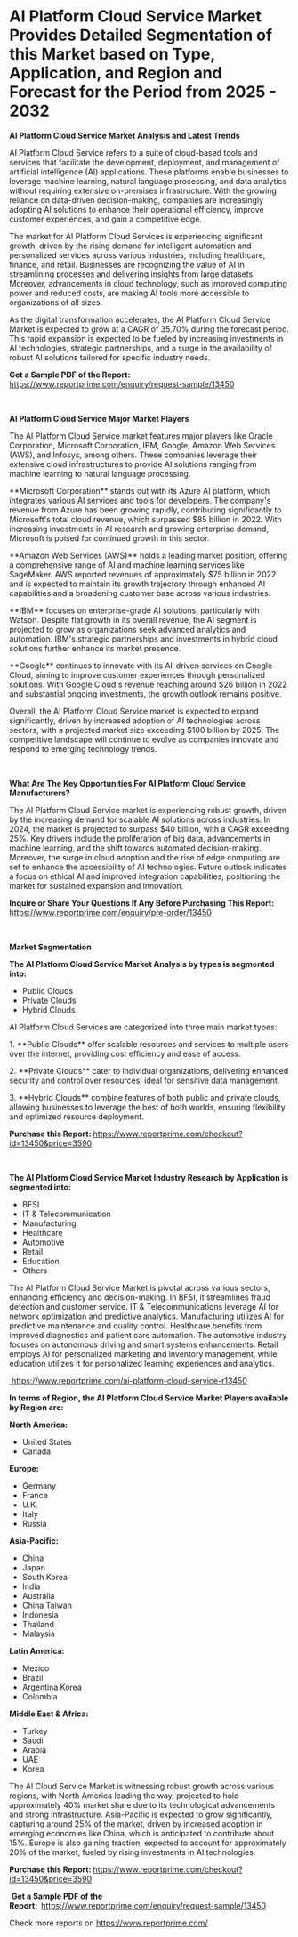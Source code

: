 <p><h1>AI Platform Cloud Service Market Provides Detailed Segmentation of this Market based on Type, Application, and Region and Forecast for the Period from 2025 - 2032</h1></p><p><strong>AI Platform Cloud Service Market Analysis and Latest Trends</strong></p>
<p><p>AI Platform Cloud Service refers to a suite of cloud-based tools and services that facilitate the development, deployment, and management of artificial intelligence (AI) applications. These platforms enable businesses to leverage machine learning, natural language processing, and data analytics without requiring extensive on-premises infrastructure. With the growing reliance on data-driven decision-making, companies are increasingly adopting AI solutions to enhance their operational efficiency, improve customer experiences, and gain a competitive edge.</p><p>The market for AI Platform Cloud Services is experiencing significant growth, driven by the rising demand for intelligent automation and personalized services across various industries, including healthcare, finance, and retail. Businesses are recognizing the value of AI in streamlining processes and delivering insights from large datasets. Moreover, advancements in cloud technology, such as improved computing power and reduced costs, are making AI tools more accessible to organizations of all sizes.</p><p>As the digital transformation accelerates, the AI Platform Cloud Service Market is expected to grow at a CAGR of 35.70% during the forecast period. This rapid expansion is expected to be fueled by increasing investments in AI technologies, strategic partnerships, and a surge in the availability of robust AI solutions tailored for specific industry needs.</p></p>
<p><strong>Get a Sample PDF of the Report:&nbsp;</strong> <a href="https://www.reportprime.com/enquiry/request-sample/13450?utm_campaign=3307&utm_medium=2&utm_source=Github&utm_content=ia&utm_term=20032025&utm_id=ai-platform-cloud-service">https://www.reportprime.com/enquiry/request-sample/13450</a></p>
<p>&nbsp;</p>
<p><strong>AI Platform Cloud Service Major Market Players</strong></p>
<p><p>The AI Platform Cloud Service market features major players like Oracle Corporation, Microsoft Corporation, IBM, Google, Amazon Web Services (AWS), and Infosys, among others. These companies leverage their extensive cloud infrastructures to provide AI solutions ranging from machine learning to natural language processing.</p><p>**Microsoft Corporation** stands out with its Azure AI platform, which integrates various AI services and tools for developers. The company's revenue from Azure has been growing rapidly, contributing significantly to Microsoft's total cloud revenue, which surpassed $85 billion in 2022. With increasing investments in AI research and growing enterprise demand, Microsoft is poised for continued growth in this sector.</p><p>**Amazon Web Services (AWS)** holds a leading market position, offering a comprehensive range of AI and machine learning services like SageMaker. AWS reported revenues of approximately $75 billion in 2022 and is expected to maintain its growth trajectory through enhanced AI capabilities and a broadening customer base across various industries.</p><p>**IBM** focuses on enterprise-grade AI solutions, particularly with Watson. Despite flat growth in its overall revenue, the AI segment is projected to grow as organizations seek advanced analytics and automation. IBM's strategic partnerships and investments in hybrid cloud solutions further enhance its market presence.</p><p>**Google** continues to innovate with its AI-driven services on Google Cloud, aiming to improve customer experiences through personalized solutions. With Google Cloud's revenue reaching around $26 billion in 2022 and substantial ongoing investments, the growth outlook remains positive.</p><p>Overall, the AI Platform Cloud Service market is expected to expand significantly, driven by increased adoption of AI technologies across sectors, with a projected market size exceeding $100 billion by 2025. The competitive landscape will continue to evolve as companies innovate and respond to emerging technology trends.</p></p>
<p>&nbsp;</p>
<p><strong>What Are The Key Opportunities For AI Platform Cloud Service Manufacturers?</strong></p>
<p><p>The AI Platform Cloud Service market is experiencing robust growth, driven by the increasing demand for scalable AI solutions across industries. In 2024, the market is projected to surpass $40 billion, with a CAGR exceeding 25%. Key drivers include the proliferation of big data, advancements in machine learning, and the shift towards automated decision-making. Moreover, the surge in cloud adoption and the rise of edge computing are set to enhance the accessibility of AI technologies. Future outlook indicates a focus on ethical AI and improved integration capabilities, positioning the market for sustained expansion and innovation.</p></p>
<p><strong>Inquire or Share Your Questions If Any Before Purchasing This Report:</strong> <a href="https://www.reportprime.com/enquiry/pre-order/13450?utm_campaign=3307&utm_medium=2&utm_source=Github&utm_content=ia&utm_term=20032025&utm_id=ai-platform-cloud-service">https://www.reportprime.com/enquiry/pre-order/13450</a></p>
<p>&nbsp;</p>
<p><strong>Market Segmentation</strong></p>
<p><strong>The AI Platform Cloud Service Market Analysis by types is segmented into:</strong></p>
<p><ul><li>Public Clouds</li><li>Private Clouds</li><li>Hybrid Clouds</li></ul></p>
<p><p>AI Platform Cloud Services are categorized into three main market types: </p><p>1. **Public Clouds** offer scalable resources and services to multiple users over the internet, providing cost efficiency and ease of access. </p><p>2. **Private Clouds** cater to individual organizations, delivering enhanced security and control over resources, ideal for sensitive data management. </p><p>3. **Hybrid Clouds** combine features of both public and private clouds, allowing businesses to leverage the best of both worlds, ensuring flexibility and optimized resource deployment.</p></p>
<p><strong>Purchase this Report:&nbsp;</strong><a href="https://www.reportprime.com/checkout?id=13450&price=3590&utm_campaign=3307&utm_medium=2&utm_source=Github&utm_content=ia&utm_term=20032025&utm_id=ai-platform-cloud-service">https://www.reportprime.com/checkout?id=13450&price=3590</a></p>
<p>&nbsp;</p>
<p><strong>The AI Platform Cloud Service Market Industry Research by Application is segmented into:</strong></p>
<p><ul><li>BFSI</li><li>IT & Telecommunication</li><li>Manufacturing</li><li>Healthcare</li><li>Automotive</li><li>Retail</li><li>Education</li><li>Others</li></ul></p>
<p><p>The AI Platform Cloud Service Market is pivotal across various sectors, enhancing efficiency and decision-making. In BFSI, it streamlines fraud detection and customer service. IT & Telecommunications leverage AI for network optimization and predictive analytics. Manufacturing utilizes AI for predictive maintenance and quality control. Healthcare benefits from improved diagnostics and patient care automation. The automotive industry focuses on autonomous driving and smart systems enhancements. Retail employs AI for personalized marketing and inventory management, while education utilizes it for personalized learning experiences and analytics.</p></p>
<p><a href="https://www.reportprime.com/ai-platform-cloud-service-r13450?utm_campaign=3307&utm_medium=2&utm_source=Github&utm_content=ia&utm_term=20032025&utm_id=ai-platform-cloud-service">&nbsp;https://www.reportprime.com/ai-platform-cloud-service-r13450</a></p>
<p><strong>In terms of Region, the AI Platform Cloud Service Market Players available by Region are:</strong></p>
<p>
    <p> <strong> North America: </strong>
        <ul>
            <li>United States</li>
            <li>Canada</li>
        </ul>
        </p> 
    <p> <strong> Europe: </strong>
        <ul>
            <li>Germany</li>
            <li>France</li>
            <li>U.K.</li>
            <li>Italy</li>
            <li>Russia</li>
        </ul>
        </p> 
    <p> <strong> Asia-Pacific: </strong>
        <ul>
            <li>China</li>
            <li>Japan</li>
            <li>South Korea</li>
            <li>India</li>
            <li>Australia</li>
            <li>China Taiwan</li>
            <li>Indonesia</li>
            <li>Thailand</li>
            <li>Malaysia</li>
        </ul>
        </p> 
    <p> <strong> Latin America: </strong>
        <ul>
            <li>Mexico</li>
            <li>Brazil</li>
            <li>Argentina Korea</li>
            <li>Colombia</li>
        </ul>
        </p> 
    <p> <strong> Middle East & Africa: </strong>
        <ul>
            <li>Turkey</li>
            <li>Saudi</li>
            <li>Arabia</li>
            <li>UAE</li>
            <li>Korea</li>
        </ul>
    </p>
    </p>
<p><p>The AI Cloud Service Market is witnessing robust growth across various regions, with North America leading the way, projected to hold approximately 40% market share due to its technological advancements and strong infrastructure. Asia-Pacific is expected to grow significantly, capturing around 25% of the market, driven by increased adoption in emerging economies like China, which is anticipated to contribute about 15%. Europe is also gaining traction, expected to account for approximately 20% of the market, fueled by rising investments in AI technologies.</p></p>
<p><strong>Purchase this Report: </strong><a href="https://www.reportprime.com/checkout?id=13450&price=3590&utm_campaign=3307&utm_medium=2&utm_source=Github&utm_content=ia&utm_term=20032025&utm_id=ai-platform-cloud-service">https://www.reportprime.com/checkout?id=13450&price=3590</a></p>
<p>&nbsp;<strong>Get a Sample PDF of the Report:&nbsp;&nbsp;</strong><a href="https://www.reportprime.com/enquiry/request-sample/13450?utm_campaign=3307&utm_medium=2&utm_source=Github&utm_content=ia&utm_term=20032025&utm_id=ai-platform-cloud-service">https://www.reportprime.com/enquiry/request-sample/13450</a></p>
<p><strong></strong></p>
<p>Check more reports on <a href="https://www.reportprime.com/?utm_campaign=3307&utm_medium=2&utm_source=Github&utm_content=ia&utm_term=20032025&utm_id=ai-platform-cloud-service">https://www.reportprime.com/</a></p>